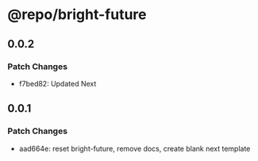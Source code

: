 # @repo/bright-future

## 0.0.2

### Patch Changes

- f7bed82: Updated Next

## 0.0.1

### Patch Changes

- aad664e: reset bright-future, remove docs, create blank next template
